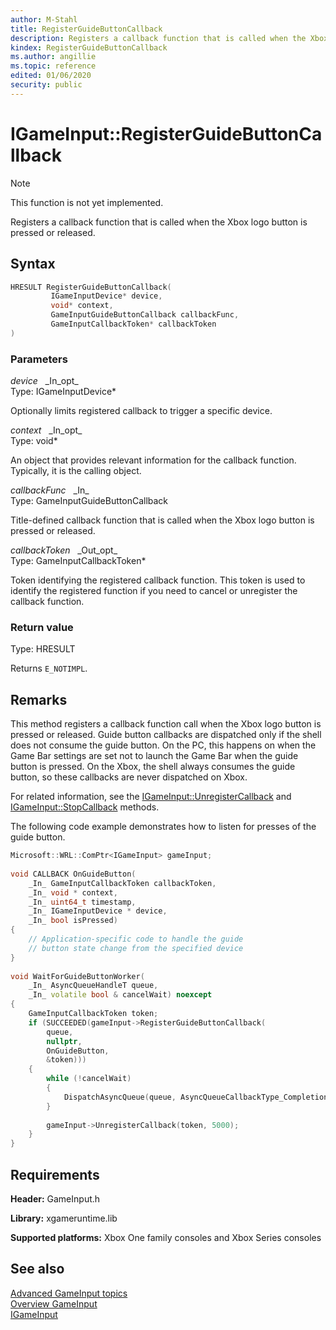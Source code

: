 ```yaml
---
author: M-Stahl
title: RegisterGuideButtonCallback
description: Registers a callback function that is called when the Xbox logo button is pressed or released.
kindex: RegisterGuideButtonCallback
ms.author: angillie
ms.topic: reference
edited: 01/06/2020
security: public
---
```


# IGameInput::RegisterGuideButtonCallback  
> [!NOTE]
> This function is not yet implemented.

Registers a callback function that is called when the Xbox logo button is pressed or released. 

## Syntax  
  
```cpp
HRESULT RegisterGuideButtonCallback(  
         IGameInputDevice* device,  
         void* context,  
         GameInputGuideButtonCallback callbackFunc,  
         GameInputCallbackToken* callbackToken  
)  
```  
  
### Parameters  
  
*device* &nbsp;&nbsp;\_In\_opt\_  
Type: IGameInputDevice*  

Optionally limits registered callback to trigger a specific device.
  
*context* &nbsp;&nbsp;\_In\_opt\_  
Type: void*  

  An object that provides relevant information for the callback function. Typically, it is the calling object.  


*callbackFunc* &nbsp;&nbsp;\_In\_  
Type: GameInputGuideButtonCallback  

  
Title-defined callback function that is called when the Xbox logo button is pressed or released.  


*callbackToken* &nbsp;&nbsp;\_Out\_opt\_  
Type: GameInputCallbackToken*  

  
Token identifying the registered callback function. This token is used to identify the registered function if you need to cancel or unregister the callback function.  

  
### Return value  

Type: HRESULT
  
Returns ``E_NOTIMPL``.  

## Remarks
  
This method registers a callback function call when the Xbox logo button is pressed or released. Guide button callbacks are dispatched only if the shell does not consume the guide button. On the PC, this happens on when the Game Bar settings are set not to launch the Game Bar when the guide button is pressed. On the Xbox, the shell always consumes the guide button, so these callbacks are never dispatched on Xbox.

For related information, see the [IGameInput::UnregisterCallback](igameinput_unregistercallback.md) and [IGameInput::StopCallback](igameinput_stopcallback.md) methods.

The following code example demonstrates how to listen for presses of the guide button.
  
```cpp
Microsoft::WRL::ComPtr<IGameInput> gameInput; 
 
void CALLBACK OnGuideButton( 
    _In_ GameInputCallbackToken callbackToken, 
    _In_ void * context, 
    _In_ uint64_t timestamp, 
    _In_ IGameInputDevice * device, 
    _In_ bool isPressed) 
{ 
    // Application-specific code to handle the guide 
    // button state change from the specified device 
} 
 
void WaitForGuideButtonWorker( 
    _In_ AsyncQueueHandleT queue, 
    _In_ volatile bool & cancelWait) noexcept 
{ 
    GameInputCallbackToken token; 
    if (SUCCEEDED(gameInput->RegisterGuideButtonCallback( 
        queue, 
        nullptr, 
        OnGuideButton, 
        &token))) 
    { 
        while (!cancelWait) 
        { 
            DispatchAsyncQueue(queue, AsyncQueueCallbackType_Completion, 100); 
        } 
 
        gameInput->UnregisterCallback(token, 5000); 
    } 
}  
```

 
## Requirements  
  
**Header:** GameInput.h
  
**Library:** xgameruntime.lib
  
**Supported platforms:** Xbox One family consoles and Xbox Series consoles  
  
## See also  

[Advanced GameInput topics](../../../../../../input/advanced/input-advanced-topics.md)  
[Overview GameInput](../../../../../../input/overviews/input-overview.md)  
[IGameInput](../igameinput.md)  